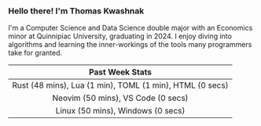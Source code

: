 
### Hello there! I'm Thomas Kwashnak

I'm a Computer Science and Data Science double major with an Economics
minor at Quinnipiac University, graduating in 2024.
I enjoy diving into algorithms and learning the inner-workings of the tools
many programmers take for granted.

| Past Week Stats |
| :---: |
| Rust (48 mins), Lua (1 min), TOML (1 min), HTML (0 secs) |
| Neovim (50 mins), VS Code (0 secs) |
| Linux (50 mins), Windows (0 secs) |


